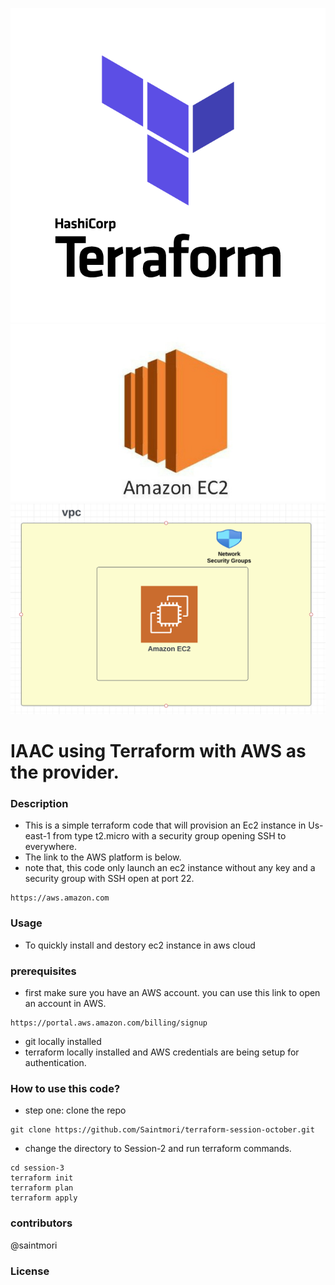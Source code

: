 ![](terraform.png)
![](ec2.jpeg)
![](diagram.png)

# IAAC using Terraform with AWS as the provider.

###  Description
-  This is a simple terraform code that will provision an Ec2 instance in Us-east-1 from type t2.micro with a security group opening SSH to everywhere.
- The link to the AWS platform is below.
- note that, this code only launch an ec2 instance without any key and a security group with SSH open at port 22.
```
https://aws.amazon.com
```
### Usage
- To quickly install and destory ec2 instance in aws cloud 

### prerequisites
- first make sure you have an AWS account. you can use this link to open an account in AWS.
```
https://portal.aws.amazon.com/billing/signup
```
- git locally installed
- terraform locally installed and AWS credentials are being setup for authentication.

### How to use this code?
- step one: clone the repo
```
git clone https://github.com/Saintmori/terraform-session-october.git
```
- change the directory to Session-2 and run terraform commands.
```
cd session-3
terraform init
terraform plan
terraform apply
```
### contributors
@saintmori

### License